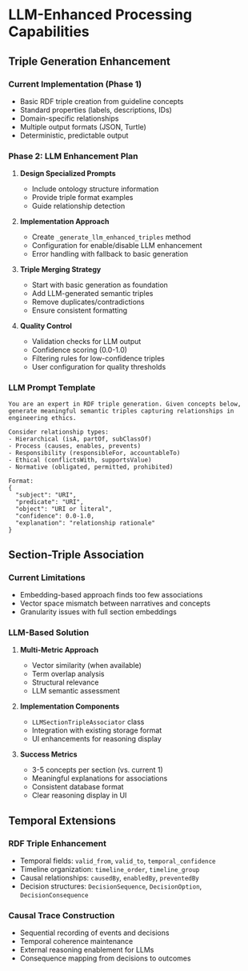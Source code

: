 # LLM-Enhanced Processing Capabilities

## Triple Generation Enhancement

### Current Implementation (Phase 1)
- Basic RDF triple creation from guideline concepts
- Standard properties (labels, descriptions, IDs)
- Domain-specific relationships
- Multiple output formats (JSON, Turtle)
- Deterministic, predictable output

### Phase 2: LLM Enhancement Plan
1. **Design Specialized Prompts**
   - Include ontology structure information
   - Provide triple format examples
   - Guide relationship detection

2. **Implementation Approach**
   - Create `_generate_llm_enhanced_triples` method
   - Configuration for enable/disable LLM enhancement
   - Error handling with fallback to basic generation

3. **Triple Merging Strategy**
   - Start with basic generation as foundation
   - Add LLM-generated semantic triples
   - Remove duplicates/contradictions
   - Ensure consistent formatting

4. **Quality Control**
   - Validation checks for LLM output
   - Confidence scoring (0.0-1.0)
   - Filtering rules for low-confidence triples
   - User configuration for quality thresholds

### LLM Prompt Template
```
You are an expert in RDF triple generation. Given concepts below, generate meaningful semantic triples capturing relationships in engineering ethics.

Consider relationship types:
- Hierarchical (isA, partOf, subClassOf)
- Process (causes, enables, prevents)
- Responsibility (responsibleFor, accountableTo)
- Ethical (conflictsWith, supportsValue)
- Normative (obligated, permitted, prohibited)

Format:
{
  "subject": "URI",
  "predicate": "URI",
  "object": "URI or literal",
  "confidence": 0.0-1.0,
  "explanation": "relationship rationale"
}
```

## Section-Triple Association

### Current Limitations
- Embedding-based approach finds too few associations
- Vector space mismatch between narratives and concepts
- Granularity issues with full section embeddings

### LLM-Based Solution
1. **Multi-Metric Approach**
   - Vector similarity (when available)
   - Term overlap analysis
   - Structural relevance
   - LLM semantic assessment

2. **Implementation Components**
   - `LLMSectionTripleAssociator` class
   - Integration with existing storage format
   - UI enhancements for reasoning display

3. **Success Metrics**
   - 3-5 concepts per section (vs. current 1)
   - Meaningful explanations for associations
   - Consistent database format
   - Clear reasoning display in UI

## Temporal Extensions

### RDF Triple Enhancement
- Temporal fields: `valid_from`, `valid_to`, `temporal_confidence`
- Timeline organization: `timeline_order`, `timeline_group`
- Causal relationships: `causedBy`, `enabledBy`, `preventedBy`
- Decision structures: `DecisionSequence`, `DecisionOption`, `DecisionConsequence`

### Causal Trace Construction
- Sequential recording of events and decisions
- Temporal coherence maintenance
- External reasoning enablement for LLMs
- Consequence mapping from decisions to outcomes